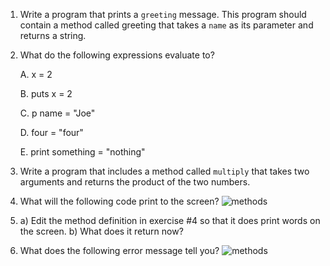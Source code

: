 1. Write a program that prints a `greeting` message. This program should contain a method called greeting that takes a `name` as its parameter and returns a string.


2. What do the following expressions evaluate to?

    A. x = 2

    B. puts x = 2

    C. p name = "Joe"

    D. four = "four"

    E. print something = "nothing"



3. Write a program that includes a method called `multiply` that takes two arguments and returns the product of the two numbers.


4. What will the following code print to the screen?
![methods](/static/methods4.png)

5. a) Edit the method definition in exercise #4 so that it does print words on the screen. b) What does it return now?


6. What does the following error message tell you?
![methods](/static/methods6.png)